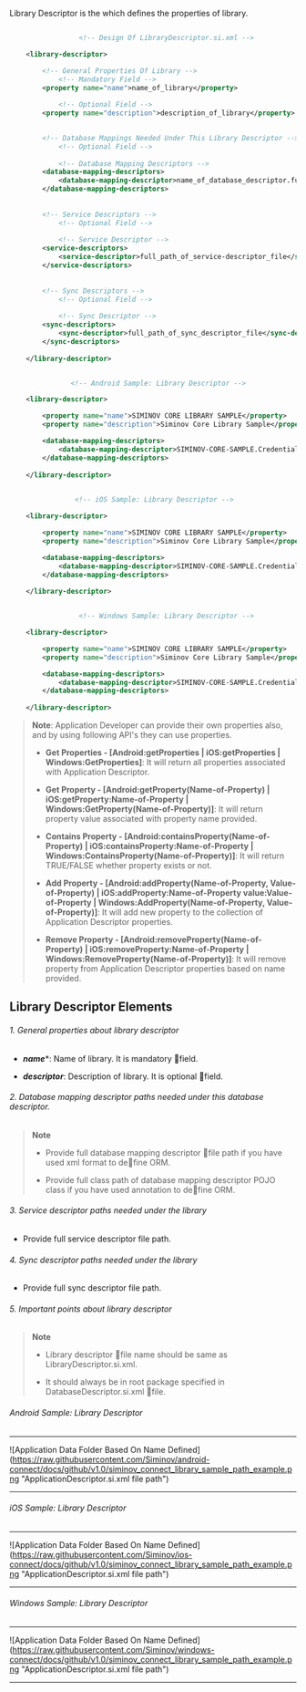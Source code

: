 Library Descriptor is the which defines the properties of library.

```xml

                 <!-- Design Of LibraryDescriptor.si.xml -->

    <library-descriptor>

        <!-- General Properties Of Library -->
            <!-- Mandatory Field -->
        <property name="name">name_of_library</property>
	
            <!-- Optional Field -->
        <property name="description">description_of_library</property>

	
        <!-- Database Mappings Needed Under This Library Descriptor -->
            <!-- Optional Field -->
		
            <!-- Database Mapping Descriptors -->
        <database-mapping-descriptors>
            <database-mapping-descriptor>name_of_database_descriptor.full_path_of_database_mapping_descriptor_file</database-mapping-descriptor>
        </database-mapping-descriptors>
	 
	
        <!-- Service Descriptors -->
            <!-- Optional Field -->
		
            <!-- Service Descriptor -->
        <service-descriptors>
            <service-descriptor>full_path_of_service-descriptor_file</service-descriptor>
        </service-descriptors>
	
	
        <!-- Sync Descriptors -->
            <!-- Optional Field -->
		
            <!-- Sync Descriptor -->
        <sync-descriptors>
            <sync-descriptor>full_path_of_sync_descriptor_file</sync-descriptor>
        </sync-descriptors>
	
    </library-descriptor>

```


```xml

               <!-- Android Sample: Library Descriptor -->

    <library-descriptor>

        <property name="name">SIMINOV CORE LIBRARY SAMPLE</property>
        <property name="description">Siminov Core Library Sample</property>

        <database-mapping-descriptors>
            <database-mapping-descriptor>SIMINOV-CORE-SAMPLE.Credential.si.xml</database-mapping-descriptor>
        </database-mapping-descriptors>
	 
    </library-descriptor>

```


```xml
 
                <!-- iOS Sample: Library Descriptor -->

    <library-descriptor>

        <property name="name">SIMINOV CORE LIBRARY SAMPLE</property>
        <property name="description">Siminov Core Library Sample</property>

        <database-mapping-descriptors>
            <database-mapping-descriptor>SIMINOV-CORE-SAMPLE.Credential.si.xml</database-mapping-descriptor>
        </database-mapping-descriptors>
	  
    </library-descriptor>

```

```xml

                 <!-- Windows Sample: Library Descriptor -->

    <library-descriptor>

        <property name="name">SIMINOV CORE LIBRARY SAMPLE</property>
        <property name="description">Siminov Core Library Sample</property>

        <database-mapping-descriptors>
            <database-mapping-descriptor>SIMINOV-CORE-SAMPLE.Credential.si.xml</database-mapping-descriptor>
        </database-mapping-descriptors>
	  
    </library-descriptor>

```



> **Note**: Application Developer can provide their own properties also, and by using following API's they can use properties.
>
> - **Get Properties - [Android:getProperties | iOS:getProperties | Windows:GetProperties]**: It will return all properties associated with Application Descriptor.
>
> - **Get Property - [Android:getProperty(Name-of-Property) | iOS:getProperty:Name-of-Property | Windows:GetProperty(Name-of-Property)]**: It will return property value associated with property name provided.
>
> - **Contains Property - [Android:containsProperty(Name-of-Property) | iOS:containsProperty:Name-of-Property | Windows:ContainsProperty(Name-of-Property)]**: It will return TRUE/FALSE whether property exists or not.
>
> - **Add Property - [Android:addProperty(Name-of-Property, Value-of-Property) | iOS:addProperty:Name-of-Property value:Value-of-Property | Windows:AddProperty(Name-of-Property, Value-of-Property)]**: It will add new property to the  collection of Application Descriptor properties.
>
> - **Remove Property - [Android:removeProperty(Name-of-Property) | iOS:removeProperty:Name-of-Property | Windows:RemoveProperty(Name-of-Property)]**: It will remove property from Application Descriptor properties based on name provided.



## Library Descriptor Elements

###### 1. General properties about library descriptor

- _**name**_*: Name of library. It is mandatory field.

- _**descriptor**_: Description of library. It is optional field.

###### 2. Database mapping descriptor paths needed under this database descriptor.

> **Note**
>
> - Provide full database mapping descriptor file path if you have used xml format to define ORM.
>
> - Provide full class path of database mapping descriptor POJO class if you have used annotation to define ORM.

###### 3. Service descriptor paths needed under the library
- Provide full service descriptor file path.	

###### 4. Sync descriptor paths needed under the library
- Provide full sync descriptor file path.

###### 5. Important points about library descriptor

> **Note**
>
> - Library descriptor file name should be same as LibraryDescriptor.si.xml.
>
> - It should always be in root package specified in DatabaseDescriptor.si.xml file.


###### Android Sample: Library Descriptor

***

![Application Data Folder Based On Name Defined] (https://raw.githubusercontent.com/Siminov/android-connect/docs/github/v1.0/siminov_connect_library_sample_path_example.png "ApplicationDescriptor.si.xml file path")

***


###### iOS Sample: Library Descriptor

***

![Application Data Folder Based On Name Defined] (https://raw.githubusercontent.com/Siminov/ios-connect/docs/github/v1.0/siminov_connect_library_sample_path_example.png "ApplicationDescriptor.si.xml file path")

***


###### Windows Sample: Library Descriptor

***

![Application Data Folder Based On Name Defined] (https://raw.githubusercontent.com/Siminov/windows-connect/docs/github/v1.0/siminov_connect_library_sample_path_example.png "ApplicationDescriptor.si.xml file path")

***
